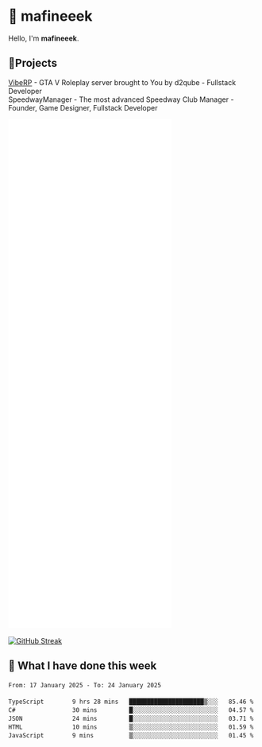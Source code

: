 # 👋 mafineeek
Hello, I'm **mafineeek**.

## 📝Projects

[VibeRP](https://v-rp.pl) - GTA V Roleplay server brought to You by d2qube - Fullstack Developer<br/>
SpeedwayManager - The most advanced Speedway Club Manager - Founder, Game Designer, Fullstack Developer


![](./github-metrics.svg)

[![GitHub Streak](https://streak-stats.demolab.com/?user=mafineeek)](https://git.io/streak-stats)

## 📰 What I have done this week
<!--START_SECTION:waka-->

```txt
From: 17 January 2025 - To: 24 January 2025

TypeScript        9 hrs 28 mins   █████████████████████▒░░░   85.46 %
C#                30 mins         █░░░░░░░░░░░░░░░░░░░░░░░░   04.57 %
JSON              24 mins         █░░░░░░░░░░░░░░░░░░░░░░░░   03.71 %
HTML              10 mins         ▒░░░░░░░░░░░░░░░░░░░░░░░░   01.59 %
JavaScript        9 mins          ▒░░░░░░░░░░░░░░░░░░░░░░░░   01.45 %
```

<!--END_SECTION:waka-->
